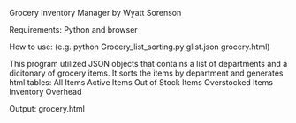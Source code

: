Grocery Inventory Manager by Wyatt Sorenson

Requirements: Python and browser

How to use: (e.g. python Grocery_list_sorting.py glist.json grocery.html)

This program utilized JSON objects that contains a list of departments and a dicitonary of grocery items.
It sorts the items by department and generates html tables:
All Items
Active Items
Out of Stock Items
Overstocked Items
Inventory Overhead

Output: grocery.html